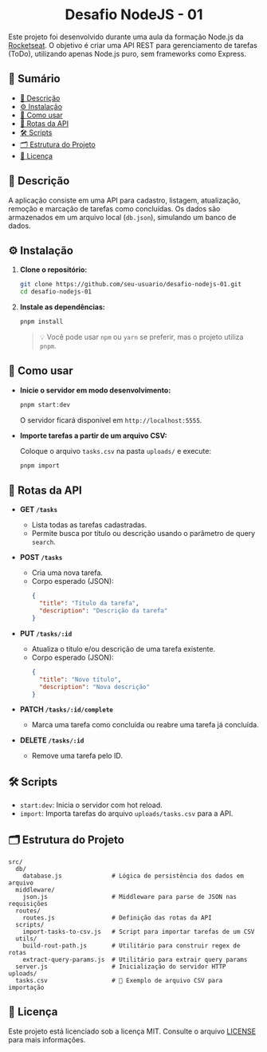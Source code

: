 <h1 align="center">Desafio NodeJS - 01</h1>

Este projeto foi desenvolvido durante uma aula da formação Node.js da [Rocketseat](https://rocketseat.com.br/). O objetivo é criar uma API REST para gerenciamento de tarefas (ToDo), utilizando apenas Node.js puro, sem frameworks como Express.

## 📑 Sumário

- [📝 Descrição](#descrição)
- [⚙️ Instalação](#instalação)
- [🚀 Como usar](#como-usar)
- [🔗 Rotas da API](#rotas-da-api)
- [🛠️ Scripts](#scripts)
- [🗂️ Estrutura do Projeto](#estrutura-do-projeto)
- [📄 Licença](#licença)

## 📝 Descrição

A aplicação consiste em uma API para cadastro, listagem, atualização, remoção e marcação de tarefas como concluídas. Os dados são armazenados em um arquivo local (`db.json`), simulando um banco de dados.

## ⚙️ Instalação

1. **Clone o repositório:**

   ```bash
   git clone https://github.com/seu-usuario/desafio-nodejs-01.git
   cd desafio-nodejs-01
   ```

2. **Instale as dependências:**

   ```bash
   pnpm install
   ```

   > 💡 Você pode usar `npm` ou `yarn` se preferir, mas o projeto utiliza `pnpm`.

## 🚀 Como usar

- **Inicie o servidor em modo desenvolvimento:**

  ```bash
  pnpm start:dev
  ```

  O servidor ficará disponível em `http://localhost:5555`.

- **Importe tarefas a partir de um arquivo CSV:**

  Coloque o arquivo `tasks.csv` na pasta `uploads/` e execute:

  ```bash
  pnpm import
  ```

## 🔗 Rotas da API

- **GET `/tasks`**

  - Lista todas as tarefas cadastradas.
  - Permite busca por título ou descrição usando o parâmetro de query `search`.

- **POST `/tasks`**

  - Cria uma nova tarefa.
  - Corpo esperado (JSON):
    ```json
    {
      "title": "Título da tarefa",
      "description": "Descrição da tarefa"
    }
    ```

- **PUT `/tasks/:id`**

  - Atualiza o título e/ou descrição de uma tarefa existente.
  - Corpo esperado (JSON):
    ```json
    {
      "title": "Novo título",
      "description": "Nova descrição"
    }
    ```

- **PATCH `/tasks/:id/complete`**

  - Marca uma tarefa como concluída ou reabre uma tarefa já concluída.

- **DELETE `/tasks/:id`**
  - Remove uma tarefa pelo ID.

## 🛠️ Scripts

- `start:dev`: Inicia o servidor com hot reload.
- `import`: Importa tarefas do arquivo `uploads/tasks.csv` para a API.

## 🗂️ Estrutura do Projeto

```
src/
  db/
    database.js              # Lógica de persistência dos dados em arquivo
  middleware/
    json.js                  # Middleware para parse de JSON nas requisições
  routes/
    routes.js                # Definição das rotas da API
  scripts/
    import-tasks-to-csv.js   # Script para importar tarefas de um CSV
  utils/
    build-rout-path.js       # Utilitário para construir regex de rotas
    extract-query-params.js  # Utilitário para extrair query params
  server.js                  # Inicialização do servidor HTTP
uploads/
  tasks.csv                  # 📂 Exemplo de arquivo CSV para importação
```

## 📄 Licença

Este projeto está licenciado sob a licença MIT. Consulte o arquivo [LICENSE](./LICENSE) para mais informações.
